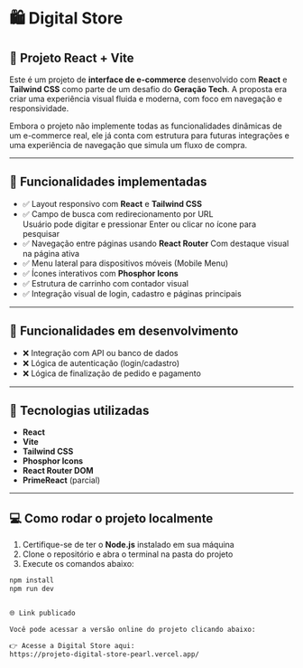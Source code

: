 # 🛍️ Digital Store


## 🚀 Projeto React + Vite

Este é um projeto de **interface de e-commerce** desenvolvido com **React** e **Tailwind CSS** como parte de um desafio do **Geração Tech**. A proposta era criar uma experiência visual fluida e moderna, com foco em navegação e responsividade.

Embora o projeto não implemente todas as funcionalidades dinâmicas de um e-commerce real, ele já conta com estrutura para futuras integrações e uma experiência de navegação que simula um fluxo de compra.

---

## 📌 Funcionalidades implementadas

- ✅ Layout responsivo com **React** e **Tailwind CSS**
- ✅ Campo de busca com redirecionamento por URL  
     Usuário pode digitar e pressionar Enter ou clicar no ícone para pesquisar
- ✅ Navegação entre páginas usando **React Router**
     Com destaque visual na página ativa
- ✅ Menu lateral para dispositivos móveis (Mobile Menu)
- ✅ Ícones interativos com **Phosphor Icons**
- ✅ Estrutura de carrinho com contador visual
- ✅ Integração visual de login, cadastro e páginas principais

---

## 🔄 Funcionalidades em desenvolvimento

- ❌ Integração com API ou banco de dados
- ❌ Lógica de autenticação (login/cadastro)
- ❌ Lógica de finalização de pedido e pagamento

---

## 🧰 Tecnologias utilizadas

-  **React**
-  **Vite**
-  **Tailwind CSS**
-  **Phosphor Icons**
-  **React Router DOM**
-  **PrimeReact** (parcial)

---

## 💻 Como rodar o projeto localmente

1. Certifique-se de ter o **Node.js** instalado em sua máquina
2. Clone o repositório e abra o terminal na pasta do projeto
3. Execute os comandos abaixo:

```bash
npm install
npm run dev


🌐 Link publicado

Você pode acessar a versão online do projeto clicando abaixo:

👉 Acesse a Digital Store aqui:
https://projeto-digital-store-pearl.vercel.app/